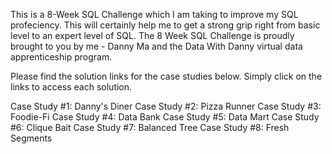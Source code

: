 This is a 8-Week SQL Challenge which I am taking to improve my SQL profeciency. This will certainly help me to get a strong grip right from basic level to an expert level of SQL.
The 8 Week SQL Challenge is proudly brought to you by me - Danny Ma and the Data With Danny virtual data apprenticeship program.

Please find the solution links for the case studies below. Simply click on the links to access each solution.

Case Study #1: Danny's Diner
Case Study #2: Pizza Runner
Case Study #3: Foodie-Fi
Case Study #4: Data Bank
Case Study #5: Data Mart
Case Study #6: Clique Bait
Case Study #7: Balanced Tree
Case Study #8: Fresh Segments
